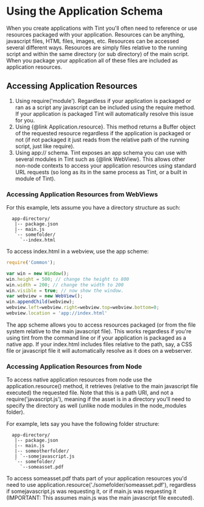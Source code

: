 # Using the Application Schema #

When you create applications with Tint you'll often need to reference or use resources packaged with your application. Resources can be anything, javascript files, HTML files, images, etc.  Resources can be accessed several different ways. Resources are simply files relative to the running script and within the same directory (or sub directory) of the main script. When you package your application all of these files are included as application resources.

## Accessing Application Resources ##

1. Using require('module').  Regardless if your application is packaged or ran as a script any javascript can be included using the require method. If your application is packaged Tint will automatically resolve this issue for you.
2. Using {@link Application.resource}.  This method returns a Buffer object of the requested resource regardless if the application is packaged or not (if not packaged it just reads from the relative path of the running script, just like require).
3. Using app:// schema.  Tint exposes an app schema you can use with several modules in Tint such as {@link WebView}.  This allows other non-node contexts to access your application resources using standard URL requests (so long as its in the same process as Tint, or a built in module of Tint). 

### Accessing Application Resources from WebViews ###

For this example, lets assume you have a directory structure as such:

```
  app-directory/
   |-- package.json
   |-- main.js
   `-- somefolder/
     `--index.html
```

To access index.html in a webview, use the app scheme:

```javascript
require('Common');

var win = new Window();
win.height = 500; // change the height to 800
win.width = 200; // change the width to 200
win.visible = true; // now show the window.
var webview = new WebView();
win.appendChild(webview);
webview.left=webview.right=webview.top=webview.bottom=0;
webview.location = 'app://index.html'
```

The app scheme allows you to access resources packaged (or from the file system relative to the main javascript file).  This works regardless if you're using tint from the command line or if your application is packaged as a native app. If your index.html includes files relative to the path, say, a CSS file or javascript file it will automatically resolve as it does on a webserver.

### Accessing Application Resources from Node ###

To access native application resources from node use the application.resource() method, it retrieves (relative to the main javascript file executed) the requested file.  Note that this is a path URI, and not a require('javascript.js'), meaning if the asset is in a directory you'll need to specify the directory as well (unlike node modules in the node_modules folder).

For example, lets say you have the following folder structure:

```
  app-directory/
   |-- package.json
   |-- main.js
   |-- someotherfolder/
   | `--somejavascript.js
   `-- somefolder/
     `--someasset.pdf
```

To access someasset.pdf thats part of your application resources you'd need to use application.resource('./somefolder/someasset.pdf'), regardless if somejavascript.js was requesting it, or if main.js was requesting it (IMPORTANT: This assumes main.js was the main javascript file executed).
